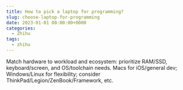 ```yaml
---
title: How to pick a laptop for programming?
slug: choose-laptop-for-programming
date: 2023-01-01 00:00:00+0000
categories:
  - Zhihu
tags:
  - zhihu
---
```


Match hardware to workload and ecosystem: prioritize RAM/SSD, keyboard/screen, and OS/toolchain needs. Macs for iOS/general dev; Windows/Linux for flexibility; consider ThinkPad/Legion/ZenBook/Framework, etc.

